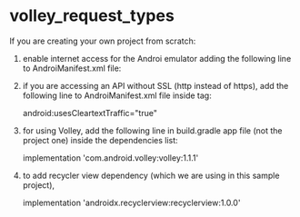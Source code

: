 # volley_request_types

If you are creating your own project from scratch:

1) enable internet access for the Androi emulator adding the following line to AndroiManifest.xml file:

    <uses-permission android:name="android.permission.INTERNET" />
    
2) if you are accessing an API without SSL (http instead of https), add the following line to AndroiManifest.xml file inside <application> tag:

    android:usesCleartextTraffic="true"
    
3) for using Volley, add the following line in build.gradle app file (not the project one) inside the dependencies list: 

    implementation 'com.android.volley:volley:1.1.1'

4) to add recycler view dependency (which we are using in this sample project), 

    implementation 'androidx.recyclerview:recyclerview:1.0.0'
